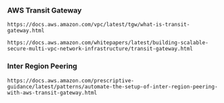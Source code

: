 ### AWS Transit  Gateway
```
https://docs.aws.amazon.com/vpc/latest/tgw/what-is-transit-gateway.html
```
```
https://docs.aws.amazon.com/whitepapers/latest/building-scalable-secure-multi-vpc-network-infrastructure/transit-gateway.html
```

### Inter Region Peering
```
https://docs.aws.amazon.com/prescriptive-guidance/latest/patterns/automate-the-setup-of-inter-region-peering-with-aws-transit-gateway.html
```